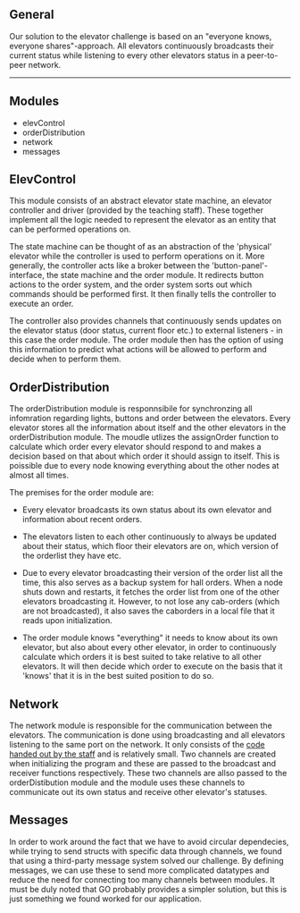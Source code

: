## General

Our solution to the elevator challenge is based on an "everyone knows, everyone shares"-approach. All elevators continuously broadcasts their current status while listening to every other elevators status in a peer-to-peer network. 


*** 

## Modules 

- elevControl
- orderDistribution
- network
- messages

## ElevControl

This module consists of an abstract elevator state machine, an elevator controller and driver (provided by the teaching staff). These together implement all the logic needed to represent the elevator as an entity that can be performed operations on. 

The state machine can be thought of as an abstraction of the 'physical' elevator while the controller is used to perform operations on it. More generally, the controller acts like a broker between the 'button-panel'-interface, the state machine and the order module. It redirects button actions to the order system, and the order system sorts out which commands should be performed first. It then finally tells the controller to execute an order.

The controller also provides channels that continuously sends updates on the elevator status (door status, current floor etc.) to external listeners - in this case the order module. The order module then has the option of using this information to predict what actions will be allowed to perform and decide when to perform them. 

## OrderDistribution

The orderDistribution module is responnsibile for synchronzing all infomration regarding lights, buttons and order between the elevators. Every elevator stores all the information about itself and the other elevators in the orderDistribution module. The moudle utlizes the assignOrder function to calculate which order every elevator should respond to and makes a decision based on that about which order it should assign to itself. This is poissible due to every node knowing everything about the other nodes at almost all times. 

The premises for the order module are:

- Every elevator broadcasts its own status about its own elevator and information about recent orders. 

- The elevators listen to each other continuously to always be updated about their status, which floor their elevators are on, which version of the orderlist they have etc. 

- Due to every elevator broadcasting their version of the order list all the time, this also serves as a backup system for hall orders. When a node shuts down and restarts, it fetches the order list from one of the other elevators broadcasting it. However, to not lose any cab-orders (which are not broadcasted), it also saves the caborders in a local file that it reads upon initialization. 

- The order module knows "everything" it needs to know about its own elevator, but also about every other elevator, in order to continuously calculate which orders it is best suited to take relative to all other elevators. It will then decide which order to execute on the basis that it 'knows' that it is in the best suited position to do so.  

## Network
The network module is responsible for the communication between the elevators. The communication is done using broadcasting and all elevators listening to the same port on the network. It only consists of the [code handed out by the staff](https://github.com/TTK4145/Network-go) and is relatively small. Two channels are created when initializing the program and these are passed to the broadcast and receiver functions respectively. These two channels are allso passed to the orderDistibution module and the module uses these channels to communicate out its own status and receive other elevator's statuses.


## Messages

In order to work around the fact that we have to avoid circular dependecies, while trying to send structs with specific data through channels, we found that using a third-party message system solved our challenge. By defining messages, we can use these to send more complicated datatypes and reduce the need for connecting too many channels between modules. It must be duly noted that GO probably provides a simpler solution, but this is just something we found worked for our application. 
